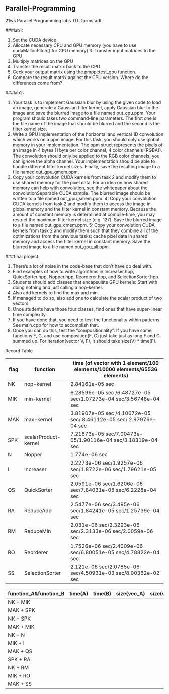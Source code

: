 ## Parallel-Programming
21ws Parallel Programming labs TU Darmstadt

###lab1:
1. Set the CUDA device
2. Allocate necessary CPU and GPU memory (you have to use cudaMallocPitch() for GPU memory) 3. Transfer input matrices to the GPU
4. Multiply matrices on the GPU
5. Transfer the result matrix back to the CPU
6. Ceck your output matrix using the pmpp::test_gpu function.
7. Compare the result matrix against the CPU version. Where do the differences come from?

###lab2:
1. Your task is to implement Gaussian blur by using the given code to load an image, generate a Gaussian filter kernel, apply Gaussian blur to the image and save the blurred image to a file named out_cpu.ppm. Your program should takes two command-line parameters. The first one is the file name of the image that should be blurred and the second is the filter kernel size.
2. Write a GPU implementation of the horizontal and vertical 1D convolution which works on a ppm image. For this task, you should only use global memory in your implementation. The ppm struct represents the pixels of an image in 4 bytes (1 byte per color channel, 4 color channels (RGBA)). The convolution should only be applied to the RGB color channels; you can ignore the alpha channel. Your implementation should be able to handle different filter kernel sizes. Finally, save the resulting image to a file named out_gpu_gmem.ppm.
3. Copy your convolution CUDA kernels from task 2 and modify them to use shared memory for the pixel data. For an idea on how shared memory can help with convolution, see the whitepaper about the convolutionSeparable CUDA sample. The blurred image should be written to a file named out_gpu_smem.ppm.
4: Copy your convolution CUDA kernels from task 2 and modify them to access the image in global memory and the filter kernel in constant memory. Because the amount of constant memory is determined at compile-time, you may restrict the maximum filter kernel size (e.g. 127). Save the blurred image to a file named out_gpu_cmem.ppm.
5: Copy your convolution CUDA kernels from task 2 and modify them such that they combine all of the optimizations from the previous tasks: cache pixel data in shared memory and access the filter kernel in constant memory. Save the blurred image to a file named out_gpu_all.ppm.

###final project:
1. There’s a lot of noise in the code-base that don’t have do deal with. 
2. Find examples of how to write algorithms in Increaser.hpp, QuickSorter.hpp, Nopper.hpp, Reorderer.hpp, and SelectionSorter.hpp.
3. Students should add classes that encapsulate GPU kernels: Start with doing nothing and just calling a nop-kernel. 
4. Also add kernels to find the max and min. 
5. If managed to do so, also add one to calculate the scalar product of two vectors. 
6. Once students have those four classes, find ones that have super-linear time complexity.
7. If you have done that, you need to test the functionality within patterns. See main.cpp for how to accomplish that.
8. Once you can do this, test the “compositionality”: If you have some functions F, G, and use composition(F, G) just take just as long F and G summed up. For iteration(vector V, F), it should take size(V) * time(F).

Record Table

|flag|function|time (of vector with 1 element/100 elements/10000 elements/65536 elements)|
|---|---|---|
|NK|nop-kernel | 2.84161e-05 sec|
|MIK|min-kernel| 6.28596e-05 sec /6.48727e-05 sec/1.07273e-04 sec/3.56748e-04  sec|
|MAK|max-kernel| 3.81907e-05 sec /4.10672e-05 sec/ 8.46112e-05 sec/ 2.97976e-04 sec|
|SPK|scalarProduct-kernel| 7.21873e-05 sec/7.00473e-05/1.90116e-04 sec/3.18319e-04 sec|
|N|Nopper |1.774e-06 sec|
|I|Increaser|2.2273e-06 sec/1.9257e-06 sec/1.8722e-06 sec/1.79621e-05 sec|
|QS|QuickSorter|2.0591e-06 sec/1.6206e-06 sec/7.84031e-05 sec/6.2228e-04 sec|
|RA|ReduceAdd|2.5477e-06 sec/3.495e-06 sec/1.84241e-05 sec/1.25739e-04 sec|
|RM|ReduceMin|2.031e-06 sec/2.3293e-06 sec/2.3133e-06 sec/2.0059e-06 sec|
|RO|Reorderer|1.7526e-06 sec/2.4009e-06 sec/6.80051e-05 sec/4.78822e-04 sec|
|SS|SelectionSorter|2.121e-06 sec/2.0785e-06 sec/4.50931e-03 sec/8.00362e-02 sec|

|function_A&function_B|time(A)|time(B)|size(vec_A)|size(vec_B)|time|
|---|---|---|---|---|---|
|NK + MIK||||||
|MAK + SPK||||||
|NK + SPK||||||
|MAK + MIK||||||
|NK + N||||||
|MIK + I||||||
|MAK + QS||||||
|SPK + RA||||||
|NK + RM||||||
|MIK + RO||||||
|MAK + SS||||||

